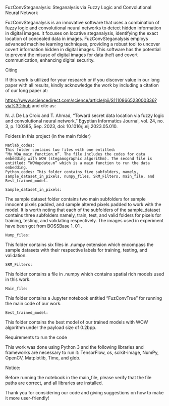 FuzConvSteganalysis: Steganalysis via Fuzzy Logic and Convolutional Neural Network

FuzConvSteganalysis is an innovative software that uses a combination of fuzzy logic and convolutional neural networks to detect hidden information in digital images. It focuses on locative steganalysis, identifying the exact location of concealed data in images. FuzConvSteganalysis employs advanced machine learning techniques, providing a robust tool to uncover covert information hidden in digital images. This software has the potential to prevent the misuse of digital images for data theft and covert communication, enhancing digital security.

Citing

If this work is utilized for your research or if you discover value in our long paper with all results, kindly acknowledge the work by including a citation of our long paper at: 

https://www.sciencedirect.com/science/article/pii/S1110866523000336?via%3Dihub and cite as: 

N. J. De La Croix and T. Ahmad, “Toward secret data location via fuzzy logic and convolutional neural network,” Egyptian Informatics Journal, vol. 24, no. 3, p. 100385, Sep. 2023, doi: 10.1016/j.eij.2023.05.010.

Folders in this project (in the main folder)

	Matlab_codes: 
	This folder contains two files with one entitled: “My_WOW_main_function.m”. The file includes the codes for data embedding with WOW (steganographic algorithm). The second file is entitled: “WOWupdate.m” which is a main function to run the data embedding.
	Python_codes: This folder contains five subfolders, namely, sample_dataset_in_pixels, numpy_files, SRM_Filters, main_file, and Best_trained_model.

	Sample_dataset_in_pixels: 
The sample dataset folder contains two main subfolders for sample innocent pixels padded, and sample altered pixels padded to work with the model. It is worth noting that each of the subfolders of the sample_dataset contains three subfolders namely, train, test, and valid folders for pixels for training, testing, and validating respectively. The images used in experiment have been got from BOSSBase 1. 01 .
	
	Nump_files:
This folder contains six files in .numpy extension which encompass the sample datasets with their respective labels for training, testing, and validation. 
	
	SRM_Filters:
This folder contains a file in .numpy which contains spatial rich models used in this work. 
	
	Main_file:
This folder contains a Jupyter notebook entitled “FuzConvTrue” for running the main code of our work.
	
	Best_trained_model:
This folder contains the best model of our trained models with WOW algorithm under the payload size of 0.2bpp.


Requirements to run the code

This work was done using Python 3 and the following libraries and frameworks are necessary to run it: TensorFlow, os, scikit-image, NumPy, OpenCV, Matplotlib, Time, and glob.

Notice: 

Before running the notebook in the main_file, please verify that the file paths are correct, and all libraries are installed.


Thank you for considering our code and giving suggestions on how to make it more user-friendly!





